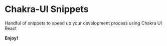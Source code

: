# Chakra-UI Snippets

Handful of snippets to speed up your development process using Chakra UI React

**Enjoy!**
